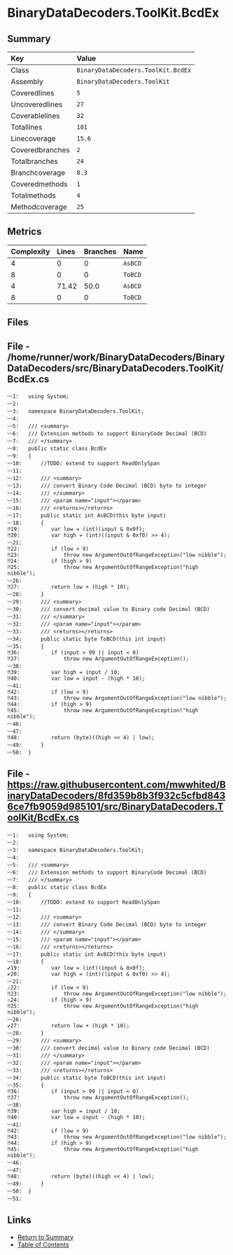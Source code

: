 ﻿# BinaryDataDecoders.ToolKit.BcdEx

## Summary

| Key             | Value                              |
| :-------------- | :--------------------------------- |
| Class           | `BinaryDataDecoders.ToolKit.BcdEx` |
| Assembly        | `BinaryDataDecoders.ToolKit`       |
| Coveredlines    | `5`                                |
| Uncoveredlines  | `27`                               |
| Coverablelines  | `32`                               |
| Totallines      | `101`                              |
| Linecoverage    | `15.6`                             |
| Coveredbranches | `2`                                |
| Totalbranches   | `24`                               |
| Branchcoverage  | `8.3`                              |
| Coveredmethods  | `1`                                |
| Totalmethods    | `4`                                |
| Methodcoverage  | `25`                               |

## Metrics

| Complexity | Lines | Branches | Name    |
| :--------- | :---- | :------- | :------ |
| 4          | 0     | 0        | `AsBCD` |
| 8          | 0     | 0        | `ToBCD` |
| 4          | 71.42 | 50.0     | `AsBCD` |
| 8          | 0     | 0        | `ToBCD` |

## Files

## File - /home/runner/work/BinaryDataDecoders/BinaryDataDecoders/src/BinaryDataDecoders.ToolKit/BcdEx.cs

```CSharp
〰1:   using System;
〰2:   
〰3:   namespace BinaryDataDecoders.ToolKit;
〰4:   
〰5:   /// <summary>
〰6:   /// Extension methods to support BinaryCode Decimal (BCD)
〰7:   /// </summary>
〰8:   public static class BcdEx
〰9:   {
〰10:      //TODO: extend to support ReadOnlySpan
〰11:  
〰12:      /// <summary>
〰13:      /// convert Binary Code Decimal (BCD) byte to integer
〰14:      /// </summary>
〰15:      /// <param name="input"></param>
〰16:      /// <returns></returns>
〰17:      public static int AsBCD(this byte input)
〰18:      {
‼19:          var low = (int)(input & 0x0f);
‼20:          var high = (int)((input & 0xf0) >> 4);
〰21:  
‼22:          if (low > 9)
‼23:              throw new ArgumentOutOfRangeException("low nibble");
‼24:          if (high > 9)
‼25:              throw new ArgumentOutOfRangeException("high nibble");
〰26:  
‼27:          return low + (high * 10);
〰28:      }
〰29:      /// <summary>
〰30:      /// convert decimal value to Binary code Decimal (BCD)
〰31:      /// </summary>
〰32:      /// <param name="input"></param>
〰33:      /// <returns></returns>
〰34:      public static byte ToBCD(this int input)
〰35:      {
‼36:          if (input > 99 || input < 0)
‼37:              throw new ArgumentOutOfRangeException();
〰38:  
‼39:          var high = input / 10;
‼40:          var low = input - (high * 10);
〰41:  
‼42:          if (low > 9)
‼43:              throw new ArgumentOutOfRangeException("low nibble");
‼44:          if (high > 9)
‼45:              throw new ArgumentOutOfRangeException("high nibble");
〰46:  
〰47:  
‼48:          return (byte)((high << 4) | low);
〰49:      }
〰50:  }
```

## File - https://raw.githubusercontent.com/mwwhited/BinaryDataDecoders/8fd359b8b3f932c5cfbd8436ce7fb9059d985101/src/BinaryDataDecoders.ToolKit/BcdEx.cs

```CSharp
〰1:   using System;
〰2:   
〰3:   namespace BinaryDataDecoders.ToolKit;
〰4:   
〰5:   /// <summary>
〰6:   /// Extension methods to support BinaryCode Decimal (BCD)
〰7:   /// </summary>
〰8:   public static class BcdEx
〰9:   {
〰10:      //TODO: extend to support ReadOnlySpan
〰11:  
〰12:      /// <summary>
〰13:      /// convert Binary Code Decimal (BCD) byte to integer
〰14:      /// </summary>
〰15:      /// <param name="input"></param>
〰16:      /// <returns></returns>
〰17:      public static int AsBCD(this byte input)
〰18:      {
✔19:          var low = (int)(input & 0x0f);
✔20:          var high = (int)((input & 0xf0) >> 4);
〰21:  
⚠22:          if (low > 9)
‼23:              throw new ArgumentOutOfRangeException("low nibble");
⚠24:          if (high > 9)
‼25:              throw new ArgumentOutOfRangeException("high nibble");
〰26:  
✔27:          return low + (high * 10);
〰28:      }
〰29:      /// <summary>
〰30:      /// convert decimal value to Binary code Decimal (BCD)
〰31:      /// </summary>
〰32:      /// <param name="input"></param>
〰33:      /// <returns></returns>
〰34:      public static byte ToBCD(this int input)
〰35:      {
‼36:          if (input > 99 || input < 0)
‼37:              throw new ArgumentOutOfRangeException();
〰38:  
‼39:          var high = input / 10;
‼40:          var low = input - (high * 10);
〰41:  
‼42:          if (low > 9)
‼43:              throw new ArgumentOutOfRangeException("low nibble");
‼44:          if (high > 9)
‼45:              throw new ArgumentOutOfRangeException("high nibble");
〰46:  
〰47:  
‼48:          return (byte)((high << 4) | low);
〰49:      }
〰50:  }
〰51:  
```

## Links

* [Return to Summary](Summary.md)
* [Table of Contents](../TOC.md)

